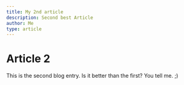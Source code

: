 ```yaml
---
title: My 2nd article
description: Second best Article
author: Me
type: article
---
```


# Article 2

This is the second blog entry. Is it better than the first? You tell me. ;)